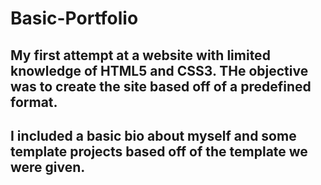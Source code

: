 # Basic-Portfolio

## My first attempt at a website with limited knowledge of HTML5 and CSS3. THe objective was to create the site based off of a predefined format. 
## I included a basic bio about myself and some template projects based off of the template we were given.
